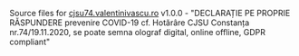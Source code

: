 Source files for <a href="https://cjsu74.valentinivascu.ro">cjsu74.valentinivascu.ro</a> v1.0.0 - "DECLARAȚIE PE PROPRIE RĂSPUNDERE prevenire COVID-19 cf. Hotărâre CJSU Constanța nr.74/19.11.2020, se poate semna olograf digital, online offline, GDPR compliant"